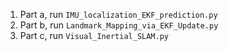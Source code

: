 1. Part a, run `IMU_localization_EKF_prediction.py`
2. Part b, run `Landmark_Mapping_via_EKF_Update.py`
3. Part c, run `Visual_Inertial_SLAM.py`